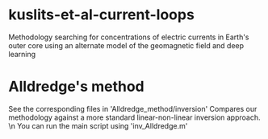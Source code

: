 # kuslits-et-al-current-loops
Methodology searching for concentrations of electric currents in Earth's outer core using an alternate model of the geomagnetic field and deep learning

# Alldredge's method
See the corresponding files in 'Alldredge_method/inversion'
Compares our methodology against a more standard linear-non-linear inversion approach. \n
You can run the main script using 'inv_Alldredge.m'
